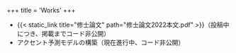 +++
title = 'Works'
+++

-   {{< static_link title="修士論文" path="修士論文2022本文.pdf" >}}（投稿中につき、掲載までコード非公開）
-   アクセント予測モデルの構築（現在進行中、コード非公開）
